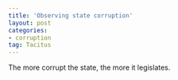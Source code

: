 ```yaml
---
title: 'Observing state corruption'
layout: post
categories:
- corruption
tag: Tacitus
---
```


The more corrupt the state, the more it legislates.
